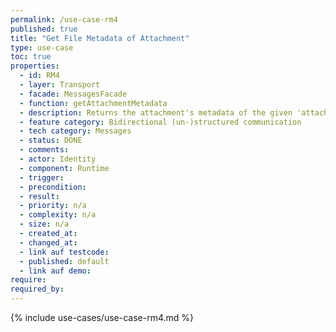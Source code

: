 ```yaml
---
permalink: /use-case-rm4
published: true
title: "Get File Metadata of Attachment"
type: use-case
toc: true
properties:
  - id: RM4
  - layer: Transport
  - facade: MessagesFacade
  - function: getAttachmentMetadata
  - description: Returns the attachment's metadata of the given 'attachmentId' of message with 'messageId'.
  - feature category: Bidirectional (un-)structured communication
  - tech category: Messages
  - status: DONE
  - comments:
  - actor: Identity
  - component: Runtime
  - trigger:
  - precondition:
  - result:
  - priority: n/a
  - complexity: n/a
  - size: n/a
  - created_at:
  - changed_at:
  - link auf testcode:
  - published: default
  - link auf demo:
require:
required_by:
---
```


{% include use-cases/use-case-rm4.md %}
